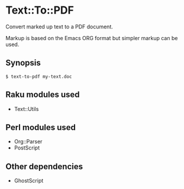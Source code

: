# Text::To::PDF

Convert marked up text to a PDF document.

Markup is based on the Emacs ORG format but
simpler markup can be used.

## Synopsis

    $ text-to-pdf my-text.doc
    
## Raku modules used

+ Text::Utils

## Perl modules used

+ Org::Parser
+ PostScript

## Other dependencies

+ GhostScript


